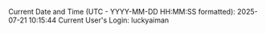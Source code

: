 Current Date and Time (UTC - YYYY-MM-DD HH:MM:SS formatted): 2025-07-21 10:15:44
Current User's Login: luckyaiman
